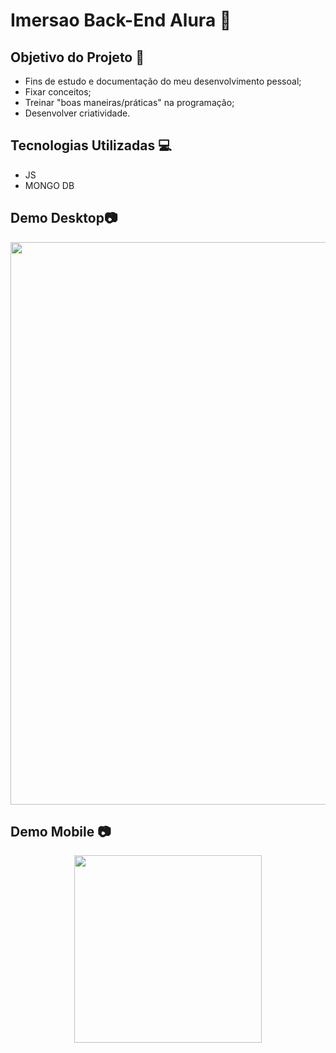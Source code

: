 # Imersao Back-End Alura 📝

## Objetivo do Projeto 🎯

- Fins de estudo e documentação do meu desenvolvimento pessoal;
- Fixar conceitos;
- Treinar "boas maneiras/práticas" na programação;
- Desenvolver criatividade.

## Tecnologias Utilizadas 💻

- JS
- MONGO DB

## Demo Desktop📷

<p align="center">
  <img width="900" src="./toReadme/saudeetecnologiadesktop.gif">
</p>

## Demo Mobile 📷

<p align="center">
  <img width="300" src="./toReadme/saudeetecnologiamobile.gif">
</p>
